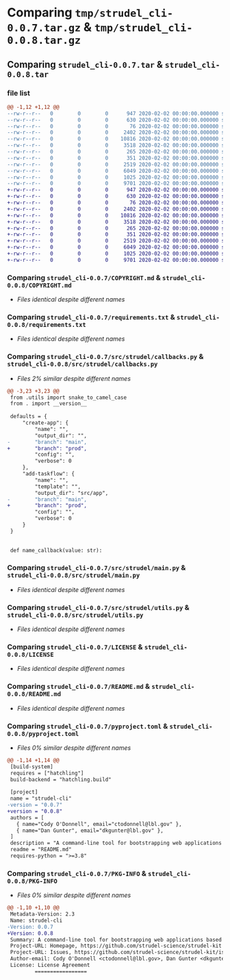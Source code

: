 # Comparing `tmp/strudel_cli-0.0.7.tar.gz` & `tmp/strudel_cli-0.0.8.tar.gz`

## Comparing `strudel_cli-0.0.7.tar` & `strudel_cli-0.0.8.tar`

### file list

```diff
@@ -1,12 +1,12 @@
--rw-r--r--   0        0        0      947 2020-02-02 00:00:00.000000 strudel_cli-0.0.7/COPYRIGHT.md
--rw-r--r--   0        0        0      630 2020-02-02 00:00:00.000000 strudel_cli-0.0.7/requirements.txt
--rw-r--r--   0        0        0       76 2020-02-02 00:00:00.000000 strudel_cli-0.0.7/src/strudel/__init__.py
--rw-r--r--   0        0        0     2402 2020-02-02 00:00:00.000000 strudel_cli-0.0.7/src/strudel/callbacks.py
--rw-r--r--   0        0        0    10816 2020-02-02 00:00:00.000000 strudel_cli-0.0.7/src/strudel/main.py
--rw-r--r--   0        0        0     3518 2020-02-02 00:00:00.000000 strudel_cli-0.0.7/src/strudel/utils.py
--rw-r--r--   0        0        0      265 2020-02-02 00:00:00.000000 strudel_cli-0.0.7/tests/test_main.py
--rw-r--r--   0        0        0      351 2020-02-02 00:00:00.000000 strudel_cli-0.0.7/.gitignore
--rw-r--r--   0        0        0     2519 2020-02-02 00:00:00.000000 strudel_cli-0.0.7/LICENSE
--rw-r--r--   0        0        0     6049 2020-02-02 00:00:00.000000 strudel_cli-0.0.7/README.md
--rw-r--r--   0        0        0     1025 2020-02-02 00:00:00.000000 strudel_cli-0.0.7/pyproject.toml
--rw-r--r--   0        0        0     9701 2020-02-02 00:00:00.000000 strudel_cli-0.0.7/PKG-INFO
+-rw-r--r--   0        0        0      947 2020-02-02 00:00:00.000000 strudel_cli-0.0.8/COPYRIGHT.md
+-rw-r--r--   0        0        0      630 2020-02-02 00:00:00.000000 strudel_cli-0.0.8/requirements.txt
+-rw-r--r--   0        0        0       76 2020-02-02 00:00:00.000000 strudel_cli-0.0.8/src/strudel/__init__.py
+-rw-r--r--   0        0        0     2402 2020-02-02 00:00:00.000000 strudel_cli-0.0.8/src/strudel/callbacks.py
+-rw-r--r--   0        0        0    10816 2020-02-02 00:00:00.000000 strudel_cli-0.0.8/src/strudel/main.py
+-rw-r--r--   0        0        0     3518 2020-02-02 00:00:00.000000 strudel_cli-0.0.8/src/strudel/utils.py
+-rw-r--r--   0        0        0      265 2020-02-02 00:00:00.000000 strudel_cli-0.0.8/tests/test_main.py
+-rw-r--r--   0        0        0      351 2020-02-02 00:00:00.000000 strudel_cli-0.0.8/.gitignore
+-rw-r--r--   0        0        0     2519 2020-02-02 00:00:00.000000 strudel_cli-0.0.8/LICENSE
+-rw-r--r--   0        0        0     6049 2020-02-02 00:00:00.000000 strudel_cli-0.0.8/README.md
+-rw-r--r--   0        0        0     1025 2020-02-02 00:00:00.000000 strudel_cli-0.0.8/pyproject.toml
+-rw-r--r--   0        0        0     9701 2020-02-02 00:00:00.000000 strudel_cli-0.0.8/PKG-INFO
```

### Comparing `strudel_cli-0.0.7/COPYRIGHT.md` & `strudel_cli-0.0.8/COPYRIGHT.md`

 * *Files identical despite different names*

### Comparing `strudel_cli-0.0.7/requirements.txt` & `strudel_cli-0.0.8/requirements.txt`

 * *Files identical despite different names*

### Comparing `strudel_cli-0.0.7/src/strudel/callbacks.py` & `strudel_cli-0.0.8/src/strudel/callbacks.py`

 * *Files 2% similar despite different names*

```diff
@@ -3,23 +3,23 @@
 from .utils import snake_to_camel_case
 from . import __version__
 
 defaults = {
     "create-app": {
         "name": "",
         "output_dir": "",
-        "branch": "main",
+        "branch": "prod",
         "config": "",
         "verbose": 0
     },
     "add-taskflow": {
         "name": "",
         "template": "",
         "output_dir": "src/app",
-        "branch": "main",
+        "branch": "prod",
         "config": "",
         "verbose": 0
     }
 }
 
 
 def name_callback(value: str):
```

### Comparing `strudel_cli-0.0.7/src/strudel/main.py` & `strudel_cli-0.0.8/src/strudel/main.py`

 * *Files identical despite different names*

### Comparing `strudel_cli-0.0.7/src/strudel/utils.py` & `strudel_cli-0.0.8/src/strudel/utils.py`

 * *Files identical despite different names*

### Comparing `strudel_cli-0.0.7/LICENSE` & `strudel_cli-0.0.8/LICENSE`

 * *Files identical despite different names*

### Comparing `strudel_cli-0.0.7/README.md` & `strudel_cli-0.0.8/README.md`

 * *Files identical despite different names*

### Comparing `strudel_cli-0.0.7/pyproject.toml` & `strudel_cli-0.0.8/pyproject.toml`

 * *Files 0% similar despite different names*

```diff
@@ -1,14 +1,14 @@
 [build-system]
 requires = ["hatchling"]
 build-backend = "hatchling.build"
 
 [project]
 name = "strudel-cli"
-version = "0.0.7"
+version = "0.0.8"
 authors = [
   { name="Cody O'Donnell", email="ctodonnell@lbl.gov" },
   { name="Dan Gunter", email="dkgunter@lbl.gov" },
 ]
 description = "A command-line tool for bootstrapping web applications based on the STRUDEL Design System"
 readme = "README.md"
 requires-python = ">=3.8"
```

### Comparing `strudel_cli-0.0.7/PKG-INFO` & `strudel_cli-0.0.8/PKG-INFO`

 * *Files 0% similar despite different names*

```diff
@@ -1,10 +1,10 @@
 Metadata-Version: 2.3
 Name: strudel-cli
-Version: 0.0.7
+Version: 0.0.8
 Summary: A command-line tool for bootstrapping web applications based on the STRUDEL Design System
 Project-URL: Homepage, https://github.com/strudel-science/strudel-kit
 Project-URL: Issues, https://github.com/strudel-science/strudel-kit/issues
 Author-email: Cody O'Donnell <ctodonnell@lbl.gov>, Dan Gunter <dkgunter@lbl.gov>
 License: License Agreement
         =================
```


